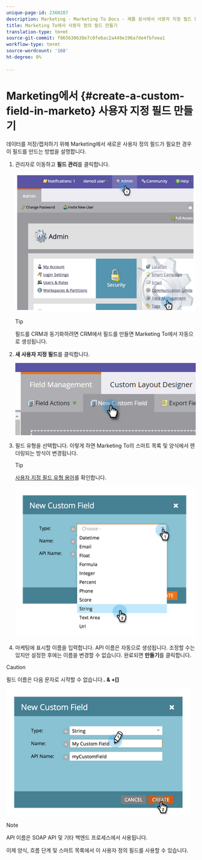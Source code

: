 ```yaml
---
unique-page-id: 2360287
description: Marketing - Marketing To Docs - 제품 문서에서 사용자 지정 필드 만들기
title: Marketing To에서 사용자 정의 필드 만들기
translation-type: tm+mt
source-git-commit: f865630638e7c0fe6ac2a449e196a7de4fbfeea1
workflow-type: tm+mt
source-wordcount: '168'
ht-degree: 0%

---
```



# Marketing에서 {#create-a-custom-field-in-marketo} 사용자 지정 필드 만들기

데이터를 저장/캡처하기 위해 Marketing에서 새로운 사용자 정의 필드가 필요한 경우 이 필드를 만드는 방법을 설명합니다.

1. 관리자로 이동하고 **필드 관리**&#x200B;를 클릭합니다.

   ![](assets/image2014-9-24-13-3a46-3a26.png)

   >[!TIP]
   >
   >필드를 CRM과 동기화하려면 CRM에서 필드를 만들면 Marketing To에서 자동으로 생성됩니다.

1. **새 사용자 지정 필드**&#x200B;를 클릭합니다.

   ![](assets/two.png)

1. 필드 유형을 선택합니다. 이렇게 하면 Marketing To의 스마트 목록 및 양식에서 렌더링되는 방식이 변경됩니다.

   >[!TIP]
   >
   >[사용자 지정 필드 유형 용어](/help/marketo/product-docs/administration/field-management/custom-field-type-glossary.md)를 확인합니다.

   ![](assets/image2014-9-24-13-3a47-3a42.png)

1. 마케팅에 표시할 이름을 입력합니다. API 이름은 자동으로 생성됩니다. 조정할 수는 있지만 설정한 후에는 이름을 변경할 수 없습니다. 완료되면 **만들기**&#x200B;를 클릭합니다.

>[!CAUTION]
>
>필드 이름은 다음 문자로 시작할 수 없습니다.**. &amp; +[]**

![](assets/image2014-9-24-13-3a48-3a26.png)

>[!NOTE]
>
>API 이름은 SOAP API 및 기타 백엔드 프로세스에서 사용됩니다.

이제 양식, 흐름 단계 및 스마트 목록에서 이 사용자 정의 필드를 사용할 수 있습니다.
